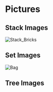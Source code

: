 # Pictures

## Stack Images

![Stack_Bricks](https://user-images.githubusercontent.com/60240900/159603777-fec80413-e7cc-4520-b175-f827365ad152.png)


## Set Images

![Bag](https://user-images.githubusercontent.com/60240900/161175019-66556e73-f82d-477e-be64-d0e4b17f89a5.png)

## Tree Images

